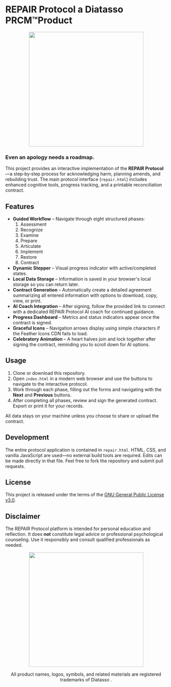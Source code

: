 # REPAIR Protocol a Diatasso PRCM™️Product


<p align="center">
  <img width="357"src="https://github.com/user-attachments/assets/adecb3af-1818-4cd3-ada6-4f125a4a8a8d">
</p>

### Even an apology needs a roadmap.

This project provides an interactive implementation of the **REPAIR Protocol**—a step‑by‑step process for acknowledging harm, planning amends, and rebuilding trust. The main protocol interface (`repair.html`) includes enhanced cognitive tools, progress tracking, and a printable reconciliation contract.

## Features

- **Guided Workflow** – Navigate through eight structured phases:
  1. Assessment
  2. Recognize
  3. Examine
  4. Prepare
  5. Articulate
  6. Implement
  7. Restore
  8. Contract
- **Dynamic Stepper** – Visual progress indicator with active/completed states.
- **Local Data Storage** – Information is saved in your browser's local storage so you can return later.
- **Contract Generation** – Automatically create a detailed agreement summarizing all entered information with options to download, copy, view, or print.
- **AI Coach Integration** – After signing, follow the provided link to connect with a dedicated REPAIR Protocol AI coach for continued guidance.
- **Progress Dashboard** – Metrics and status indicators appear once the contract is signed.
- **Graceful Icons** – Navigation arrows display using simple characters if the Feather Icons CDN fails to load.
- **Celebratory Animation** – A heart halves join and lock together after signing the contract, reminding you to scroll down for AI options.

## Usage

1. Clone or download this repository.
2. Open `index.html` in a modern web browser and use the buttons to navigate to the interactive protocol.
3. Work through each phase, filling out the forms and navigating with the **Next** and **Previous** buttons.
4. After completing all phases, review and sign the generated contract. Export or print it for your records.

All data stays on your machine unless you choose to share or upload the contract.

## Development

The entire protocol application is contained in `repair.html`. HTML, CSS, and vanilla JavaScript are used—no external build tools are required. Edits can be made directly in that file. Feel free to fork the repository and submit pull requests.

## License

This project is released under the terms of the [GNU General Public License v3.0](LICENSE).

## Disclaimer

The REPAIR Protocol platform is intended for personal education and reflection. It does **not** constitute legal advice or professional psychological counseling. Use it responsibly and consult qualified professionals as needed.


<p align="center">
  <img width="357"src="https://github.com/user-attachments/assets/0bdb61c2-fc8c-422a-a991-ef42454f2b1c">
</p>

<p align="center">
  All product names, logos, symbols, and related materials are registered trademarks of Diatasso .
</p>
